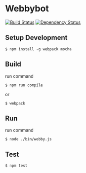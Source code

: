 # Webbybot

[![Build Status](https://travis-ci.org/gasolin/webby.png)](https://travis-ci.org/gasolin/webbybot) [![Dependency Status](https://david-dm.org/gasolin/webby/dev-status.svg)](https://david-dm.org/gasolin/webbybot)

## Setup Development

```
$ npm install -g webpack mocha
```

## Build

run command

```
$ npm run compile
```

or

```
$ webpack
```

## Run

run command

```
$ node ./bin/webby.js
```

## Test

```
$ npm test
```

